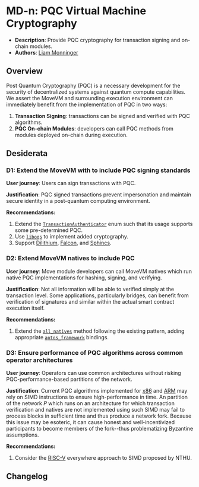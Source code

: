 # MD-n: PQC Virtual Machine Cryptography

- **Description**: Provide PQC cryptography for transaction signing and on-chain modules. 
- **Authors**: [Liam Monninger](mailto:liam@movementlabs.xyz)

## Overview

Post Quantum Cryptography (PQC) is a necessary development for the security of decentralized systems against quantum compute capabilities. We assert the MoveVM and surrounding execution environment can immediately benefit from the implementation of PQC in two ways:

1. **Transaction Signing**: transactions can be signed and verified with PQC algorithms. 
2. **PQC On-chain Modules**: developers can call PQC methods from modules deployed on-chain during execution. 

## Desiderata

### D1: Extend the MoveVM with to include PQC signing standards
**User journey**: Users can sign transactions with PQC. 

**Justification**: PQC signed transactions prevent impersonation and maintain secure identity in a post-quantum computing environment. 

**Recommendations:**
1. Extend the [`TransactionAuthenticator`](https://github.com/movementlabsxyz/aptos-core/blob/1d1cdbbd7fabb80dcb95ba5e23213faa072fab67/types/src/transaction/authenticator.rs#L47) enum such that its usage supports some pre-determined PQC. 
2. Use [`liboqs`](https://github.com/open-quantum-safe/liboqs-rust) to implement added cryptography. 
3. Support [Dilithium](https://pq-crystals.org/dilithium/), [Falcon](https://falcon-sign.info/), and [Sphincs](https://sphincs.org/).

### D2: Extend MoveVM natives to include PQC

**User journey**: Move module developers can call MoveVM natives which run native PQC implementations for hashing, signing, and verifying. 

**Justification**: Not all information will be able to verified simply at the transaction level. Some applications, particularly bridges, can benefit from verification of signatures and similar within the actual smart contract execution itself. 

**Recommendations:**
1. Extend the [`all_natives`](https://github.com/movementlabsxyz/aptos-core/blob/1d1cdbbd7fabb80dcb95ba5e23213faa072fab67/aptos-move/framework/src/natives/mod.rs#L39) method following the existing pattern, adding appropriate [`aptos_framework`](https://github.com/movementlabsxyz/aptos-core/tree/1d1cdbbd7fabb80dcb95ba5e23213faa072fab67/aptos-move/framework/aptos-framework/sources) bindings. 

### D3: Ensure performance of PQC algorithms across common operator architectures

**User journey**: Operators can use common architectures without risking PQC-performance-based partitions of the network. 

**Justification**: Current PQC algorithms implemented for [x86](https://en.wikipedia.org/wiki/X86_SIMD_instruction_listings) and [ARM](https://developer.arm.com/documentation/dht0002/latest/Introducing-NEON/What-is-SIMD-/ARM-SIMD-instructions) may rely on SIMD instructions to ensure high-performance in time. An partition of the network $P$ which runs on an architecture for which transaction verification and natives are not implemented using such SIMD may fail to process blocks in sufficient time and thus produce a network fork. Because this issue may be esoteric, it can cause honest and well-incentivized participants to become members of the fork--thus problematizing Byzantine assumptions. 

**Recommendations:**
1. Consider the [RISC-V]() everywhere approach to SIMD proposed by NTHU. 

## Changelog
